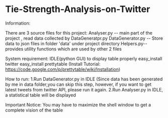 # Tie-Strength-Analysis-on-Twitter
Information:

There are 3 source files for this project: 
Analyser.py -- main part of the project , read data collected by DataGeneratpr.py
DataGenerator.py -- Store data to json files in folder 'data' under project directory
Helpers.py-- provides utility functions which are used by other 2 files

System requirement:
IDLE(python GUI) to display table properly
easy_install twitter
easy_install prettytable (Install Tutorial: https://code.google.com/p/prettytable/wiki/Installation)

How to run:
1.Run DataGenerator.py in IDLE (Since data has been generated by me in data folder,you can skip this step,
however, if you want to get latest tweets from twitter API, please run it again.
2.Run Analyser.py in IDLE, a statistical table will be displayed

Important Notice: 
You may have to maximize the shell window to get a complete vision of the table
